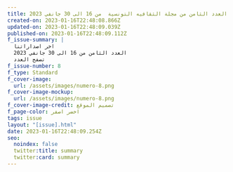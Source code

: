 ```yaml
---
title: العدد الثامن من مجلة الثقافيه التونسية  من 16 الى 30 جانفي 2023
created-on: 2023-01-16T22:48:08.866Z
updated-on: 2023-01-16T22:48:09.039Z
published-on: 2023-01-16T22:48:09.112Z
f_issue-summary: |
  اخر اصداراتنا 
  العدد الثامن من 16 الى 30 جانفي 2023
  تصفح العدد
f_issue-number: 8
f_type: Standard
f_cover-image:
  url: /assets/images/numero-8.png
f_cover-image-mockup:
  url: /assets/images/numero-8.png
f_cover-image-credit: تصميم الموقع
f_page-color: اخضر اصفر
tags: issue
layout: "[issue].html"
date: 2023-01-16T22:48:09.254Z
seo:
  noindex: false
  twitter:title: summary
  twitter:card: summary
---
```

